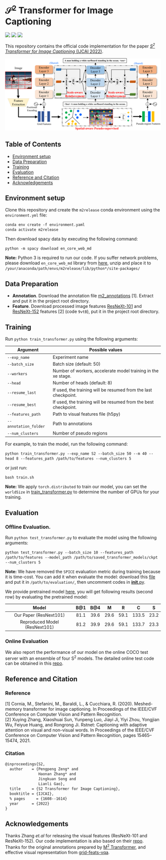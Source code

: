 # $\mathcal{S}^2$ Transformer for Image Captioning

[![](https://img.shields.io/badge/python-3.7.11-orange.svg)](https://www.python.org/)
[![](https://img.shields.io/apm/l/vim-mode.svg)](https://github.com/zchoi/S2-Transformer/blob/main/LICENSE)
[![](https://img.shields.io/badge/Pytorch-1.7.1-red.svg)](https://pytorch.org/)

This repository contains the official code implementation for the paper [_S<sup>2</sup> Transformer for Image Captioning_ (IJCAI 2022)](https://openaccess.thecvf.com/content/CVPR2021/papers/Zhang_RSTNet_Captioning_With_Adaptive_Attention_on_Visual_and_Non-Visual_Words_CVPR_2021_paper.pdf).

<p align="center">
  <img src="framework.png" alt="Relationship-Sensitive Transformer" width="850"/>
</p>

## Table of Contents
- [Environment setup](#environment-setup)
- [Data Preparation](#data-preparation)
- [Training](#training)
- [Evaluation](#evaluation)
- [Reference and Citation](#reference-and-citation)
- [Acknowledgements](#acknowledgements)

## Environment setup

Clone this repository and create the `m2release` conda environment using the `environment.yml` file:
```
conda env create -f environment.yaml
conda activate m2release
```

Then download spacy data by executing the following command:
```
python -m spacy download en_core_web_md
```

**Note:** Python 3 is required to run our code. If you suffer network problems, please download ```en_core_web_md``` library from [here](https://drive.google.com/file/d/1jf6ecYDzIomaGt3HgOqO_7rEL6oiTjgN/view?usp=sharing), unzip and place it to ```/your/anaconda/path/envs/m2release/lib/python*/site-packages/```


## Data Preparation

* **Annotation**. Download the annotation file [m2_annotations](https://drive.google.com/file/d/12EdMHuwLjHZPAMRJNrt3xSE2AMf7Tz8y/view?usp=sharing) [1]. Extract and put it in the project root directory.
* **Feature**. Download processed image features [ResNeXt-101](https://pan.baidu.com/s/1avz9zaQ7c36XfVFK3ZZZ5w) and [ResNeXt-152](https://pan.baidu.com/s/1avz9zaQ7c36XfVFK3ZZZ5w) features [2] (code `9vtB`), put it in the project root directory.
<!-- * **Evaluation**. Download the evaluation tools [here](https://pan.baidu.com/s/1xVZO7t8k4H_l3aEyuA-KXQ). Acess code: jcj6. Extarct and put it in the project root directory. -->

## Training
Run `python train_transformer.py` using the following arguments:

| Argument | Possible values |
|------|------|
| `--exp_name` | Experiment name|
| `--batch_size` | Batch size (default: 50) |
| `--workers` | Number of workers, accelerate model training in the xe stage.|
| `--head` | Number of heads (default: 8) |
| `--resume_last` | If used, the training will be resumed from the last checkpoint. |
| `--resume_best` | If used, the training will be resumed from the best checkpoint. |
| `--features_path` | Path to visual features file (h5py)|
| `--annotation_folder` | Path to annotations |
| `--num_clusters` | Number of pseudo regions |

For example, to train the model, run the following command:
```
python train_transformer.py --exp_name S2 --batch_size 50 --m 40 --head 8 --features_path /path/to/features --num_clusters 5
```
or just run:
```
bash train.sh
```
**Note:** We apply `torch.distributed` to train our model, you can set the `worldSize` in [train_transformer.py]() to determine the number of GPUs for your training.

## Evaluation
### Offline Evaluation.
Run `python test_transformer.py` to evaluate the model using the following arguments:
```
python test_transformer.py --batch_size 10 --features_path /path/to/features --model_path /path/to/saved_transformer_models/ckpt --num_clusters 5
```
  
**Note:** We have removed the ```SPICE``` evaluation metric during training because it is time-cost. You can add it when evaluate the model: download this [file](https://drive.google.com/file/d/1vEVsbEFjDstmSvoWhu4UdKaJjX1jJXpR/view?usp=sharing) and put it in ```/path/to/evaluation/```, then uncomment codes in [__init__.py](https://github.com/zchoi/S2-Transformer/blob/master/evaluation/__init__.py).

We provide pretrained model [here](https://drive.google.com/file/d/1Y133r4Wd9ediS1Jqlwc1qtL15vCK_Mik/view?usp=sharing), you will get following results (second row) by evaluating the pretrained model:

| Model 	| B@1 	| B@4 	|        M   	| R 	| C 	| S |
|:---------:	|:-------:	|:-:	|:---------------:	|:--------------------------:	|:-------:	| :-------:|
| Our Paper (ResNext101) 	|     81.1   	| 39.6 	|               29.6 	|              59.1             	|    133.5   	|  23.2|
|   Reproduced Model (ResNext101) 	|   81.2   	| 39.9 	| 29.6 	|   59.1  	|  133.7 	|  23.3|


### Online Evaluation
We also report the performance of our model on the online COCO test server with an ensemble of four S<sup>2</sup> models. The detailed online test code can be obtained in this [repo](https://github.com/zhangxuying1004/RSTNet).

## Reference and Citation
### Reference
[1] Cornia, M., Stefanini, M., Baraldi, L., & Cucchiara, R. (2020). Meshed-memory transformer for image captioning. In Proceedings of the IEEE/CVF Conference on Computer Vision and Pattern Recognition.  
[2] Xuying Zhang, Xiaoshuai Sun, Yunpeng Luo, Jiayi Ji, Yiyi Zhou, Yongjian Wu, Feiyue
Huang, and Rongrong Ji. Rstnet: Captioning with adaptive attention on visual and non-visual words. In Proceedings of the IEEE/CVF Conference on Computer Vision and Pattern Recognition, pages 15465–15474, 2021.
### Citation
```
@inproceedings{S2,
  author    = {Pengpeng Zeng* and
               Haonan Zhang* and
               Jingkuan Song and 
               Lianli Gao},
  title     = {S2 Transformer for Image Captioning},
  booktitle = {IJCAI},
  % pages     = {1608--1614}
  year      = {2022}
}
```
## Acknowledgements
Thanks Zhang _et.al_ for releasing the visual features (ResNeXt-101 and ResNeXt-152). Our code implementation is also based on their [repo](https://github.com/zhangxuying1004/RSTNet).   
Thanks for the original annotations prepared by [M<sup>2</sup> Transformer](https://github.com/aimagelab/meshed-memory-transformer), and effective visual representation from [grid-feats-vqa](https://github.com/facebookresearch/grid-feats-vqa).
